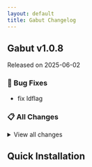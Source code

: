 ```yaml
---
layout: default
title: Gabut Changelog
---
```


## Gabut v1.0.8

Released on 2025-06-02

### 🐛 Bug Fixes

- fix ldflag

### 📋 All Changes

<details>
<summary>View all changes</summary>

- fix ldflag (43d05f5)
</details>

## Quick Installation


